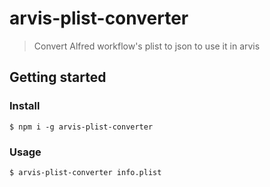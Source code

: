 # arvis-plist-converter

> Convert Alfred workflow's plist to json to use it in arvis

## Getting started


### Install

```
$ npm i -g arvis-plist-converter
```

### Usage

```
$ arvis-plist-converter info.plist
```